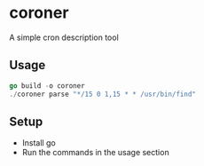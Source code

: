 # coroner

A simple cron description tool

## Usage
```go
go build -o coroner
./coroner parse "*/15 0 1,15 * * /usr/bin/find"
```

## Setup
- Install go
- Run the commands in the usage section

